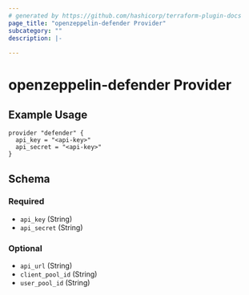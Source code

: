 ```yaml
---
# generated by https://github.com/hashicorp/terraform-plugin-docs
page_title: "openzeppelin-defender Provider"
subcategory: ""
description: |-
  
---
```


# openzeppelin-defender Provider

## Example Usage

```hcl
provider "defender" {
  api_key = "<api-key>"
  api_secret = "<api-key>"
}
```

<!-- schema generated by tfplugindocs -->
## Schema

### Required

- `api_key` (String)
- `api_secret` (String)

### Optional

- `api_url` (String)
- `client_pool_id` (String)
- `user_pool_id` (String)
